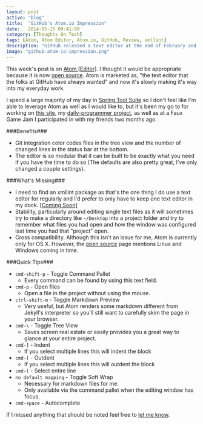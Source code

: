 ```yaml
---
layout: post
active: "blog"
title:  "GitHub's Atom.io Impression"
date:   2014-05-15 09:41:00
category: [Thoughts On Tech]
tags: [Atom, Atom Editor, Atom.io, GitHub, Review, xmllint]
description: "GitHub released a text editor at the end of February and I received an invite to try it at the beginning of March. This is my review."
image: "github-atom-io-impression.png"
---
```


This week's post is on [Atom [Editor]](https://atom.io). I thought it would be appropriate because it is now [open source](http://blog.atom.io/2014/05/06/atom-is-now-open-source.html). Atom is marketed as, "the text editor that the folks at GitHub have always wanted" and now it's slowly making it's way into my everyday work.

I spend a large majority of my day in [Spring Tool Suite](http://spring.io/tools) so I don't feel like I'm able to leverage Atom as well as I would like to, but it's been my go to for working on [this site](https://github.com/michaeljdeeb/michaeljdeeb.github.io), my [daily-programmer project](https://github.com/michaeljdeeb/daily-programmer), as well as at a Faux Game Jam I participated in with my friends two months ago.

###Benefits###
- Git integration color codes files in the tree view and the number of changed lines in the status bar at the bottom.
- The editor is so modular that it can be built to be exactly what you need if you have the time to do so (The defaults are also pretty great, I've only changed a couple settings).

###What's Missing###
- I need to find an xmllint package as that's the one thing I do use a text editor for regularly and I'd prefer to only have to keep one text editor in my dock. [[Coming Soon]](https://atom.io/packages/linter)
- Stability, particularly around editing single text files as it will sometimes try to make a directory like `~/Desktop` into a project folder and try to remember what files you had open and how the window was configured last time you had that "project" open.
- Cross compatibility. Although this isn't an issue for me, Atom is currently only for OS X. However, the [open source](http://blog.atom.io/2014/05/06/atom-is-now-open-source.html) page mentions Linux and Windows coming in time.

###Quick Tips###
- `cmd-shift-p` - Toggle Command Pallet
    - Every command can be found by using this text field.
- `cmd-p` - Open files
    - Open a file in the project without using the mouse.
- `ctrl-shift-m` - Toggle Markdown Preview
    - Very useful, but Atom renders some markdown different from Jekyll's interpreter so you'll still want to carefully skim the page in your browser.
- `cmd-\` - Toggle Tree View
    - Saves screen real estate or easily provides you a great way to glance at your entire project.
- `cmd-]` - Indent
    - If you select multiple lines this will indent the block
- `cmd-[` - Outdent
    - If you select multiple lines this will outdent the block
- `cmd-l` - Select entire line
- `no default mapping` - Toggle Soft Wrap
    - Necessary for markdown files for me.
    - Only available via the command pallet when the editing window has focus.
- `cmd-space` - Autocomplete

If I missed anything that should be noted feel free to [let me know](../../contact.html).
